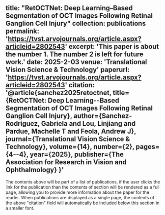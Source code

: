 title: "RetOCTNet: Deep Learning–Based Segmentation of OCT Images Following Retinal Ganglion Cell Injury"
collection: publications
permalink: 'https://tvst.arvojournals.org/article.aspx?articleid=2802543'
excerpt: 'This paper is about the number 1. The number 2 is left for future work.'
date: 2025-2-03
venue: 'Translational Vision Science & Technology'
paperurl: 'https://tvst.arvojournals.org/article.aspx?articleid=2802543'
citation: '@article{sanchez2025retoctnet,
  title={RetOCTNet: Deep Learning--Based Segmentation of OCT Images Following Retinal Ganglion Cell Injury},
  author={Sanchez-Rodriguez, Gabriela and Lou, Linjiang and Pardue, Machelle T and Feola, Andrew J},
  journal={Translational Vision Science \& Technology},
  volume={14},
  number={2},
  pages={4--4},
  year={2025},
  publisher={The Association for Research in Vision and Ophthalmology}
}'
---

The contents above will be part of a list of publications, if the user clicks the link for the publication than the contents of section will be rendered as a full page, allowing you to provide more information about the paper for the reader. When publications are displayed as a single page, the contents of the above "citation" field will automatically be included below this section in a smaller font.
